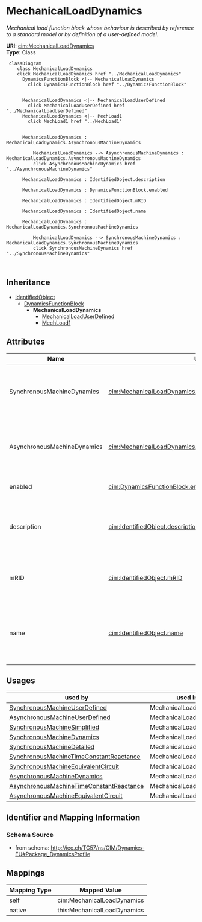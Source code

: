 # MechanicalLoadDynamics


_Mechanical load function block whose behaviour is described by reference to a standard model <font color="#0f0f0f">or by definition of a user-defined model.</font>_





**URI**: [cim:MechanicalLoadDynamics](http://iec.ch/TC57/CIM100#MechanicalLoadDynamics)<br />
**Type**: Class




```mermaid
 classDiagram
    class MechanicalLoadDynamics
    click MechanicalLoadDynamics href "../MechanicalLoadDynamics"
      DynamicsFunctionBlock <|-- MechanicalLoadDynamics
        click DynamicsFunctionBlock href "../DynamicsFunctionBlock"
      

      MechanicalLoadDynamics <|-- MechanicalLoadUserDefined
        click MechanicalLoadUserDefined href "../MechanicalLoadUserDefined"
      MechanicalLoadDynamics <|-- MechLoad1
        click MechLoad1 href "../MechLoad1"
      
      
      MechanicalLoadDynamics : MechanicalLoadDynamics.AsynchronousMachineDynamics
        
          MechanicalLoadDynamics --> AsynchronousMachineDynamics : MechanicalLoadDynamics.AsynchronousMachineDynamics
          click AsynchronousMachineDynamics href "../AsynchronousMachineDynamics"
        
      MechanicalLoadDynamics : IdentifiedObject.description
        
      MechanicalLoadDynamics : DynamicsFunctionBlock.enabled
        
      MechanicalLoadDynamics : IdentifiedObject.mRID
        
      MechanicalLoadDynamics : IdentifiedObject.name
        
      MechanicalLoadDynamics : MechanicalLoadDynamics.SynchronousMachineDynamics
        
          MechanicalLoadDynamics --> SynchronousMachineDynamics : MechanicalLoadDynamics.SynchronousMachineDynamics
          click SynchronousMachineDynamics href "../SynchronousMachineDynamics"
        
      
```





## Inheritance
* [IdentifiedObject](IdentifiedObject.md)
    * [DynamicsFunctionBlock](DynamicsFunctionBlock.md)
        * **MechanicalLoadDynamics**
            * [MechanicalLoadUserDefined](MechanicalLoadUserDefined.md)
            * [MechLoad1](MechLoad1.md)



## Attributes


| Name | URI | Cardinality and Range | Description | Inheritance |
| ---  | --- | --- | --- | --- |
| SynchronousMachineDynamics | [cim:MechanicalLoadDynamics.SynchronousMachineDynamics](http://iec.ch/TC57/CIM100#MechanicalLoadDynamics.SynchronousMachineDynamics) | 0..1 <br />  [SynchronousMachineDynamics](SynchronousMachineDynamics.md)  | Synchronous machine model with which this mechanical load model is associated | direct |
| AsynchronousMachineDynamics | [cim:MechanicalLoadDynamics.AsynchronousMachineDynamics](http://iec.ch/TC57/CIM100#MechanicalLoadDynamics.AsynchronousMachineDynamics) | 0..1 <br />  [AsynchronousMachineDynamics](AsynchronousMachineDynamics.md)  | Asynchronous machine model with which this mechanical load model is associate... | direct |
| enabled | [cim:DynamicsFunctionBlock.enabled](http://iec.ch/TC57/CIM100#DynamicsFunctionBlock.enabled) | 1 <br />  boolean  | Function block used indicator | [DynamicsFunctionBlock](DynamicsFunctionBlock.md) |
| description | [cim:IdentifiedObject.description](http://iec.ch/TC57/CIM100#IdentifiedObject.description) | 0..1 <br />  string  | The description is a free human readable text describing or naming the object | [IdentifiedObject](IdentifiedObject.md) |
| mRID | [cim:IdentifiedObject.mRID](http://iec.ch/TC57/CIM100#IdentifiedObject.mRID) | 1 <br />  string  | Master resource identifier issued by a model authority | [IdentifiedObject](IdentifiedObject.md) |
| name | [cim:IdentifiedObject.name](http://iec.ch/TC57/CIM100#IdentifiedObject.name) | 0..1 <br />  string  | The name is any free human readable and possibly non unique text naming the o... | [IdentifiedObject](IdentifiedObject.md) |





## Usages

| used by | used in | type | used |
| ---  | --- | --- | --- |
| [SynchronousMachineUserDefined](SynchronousMachineUserDefined.md) | MechanicalLoadDynamics | range | [MechanicalLoadDynamics](MechanicalLoadDynamics.md) |
| [AsynchronousMachineUserDefined](AsynchronousMachineUserDefined.md) | MechanicalLoadDynamics | range | [MechanicalLoadDynamics](MechanicalLoadDynamics.md) |
| [SynchronousMachineSimplified](SynchronousMachineSimplified.md) | MechanicalLoadDynamics | range | [MechanicalLoadDynamics](MechanicalLoadDynamics.md) |
| [SynchronousMachineDynamics](SynchronousMachineDynamics.md) | MechanicalLoadDynamics | range | [MechanicalLoadDynamics](MechanicalLoadDynamics.md) |
| [SynchronousMachineDetailed](SynchronousMachineDetailed.md) | MechanicalLoadDynamics | range | [MechanicalLoadDynamics](MechanicalLoadDynamics.md) |
| [SynchronousMachineTimeConstantReactance](SynchronousMachineTimeConstantReactance.md) | MechanicalLoadDynamics | range | [MechanicalLoadDynamics](MechanicalLoadDynamics.md) |
| [SynchronousMachineEquivalentCircuit](SynchronousMachineEquivalentCircuit.md) | MechanicalLoadDynamics | range | [MechanicalLoadDynamics](MechanicalLoadDynamics.md) |
| [AsynchronousMachineDynamics](AsynchronousMachineDynamics.md) | MechanicalLoadDynamics | range | [MechanicalLoadDynamics](MechanicalLoadDynamics.md) |
| [AsynchronousMachineTimeConstantReactance](AsynchronousMachineTimeConstantReactance.md) | MechanicalLoadDynamics | range | [MechanicalLoadDynamics](MechanicalLoadDynamics.md) |
| [AsynchronousMachineEquivalentCircuit](AsynchronousMachineEquivalentCircuit.md) | MechanicalLoadDynamics | range | [MechanicalLoadDynamics](MechanicalLoadDynamics.md) |






## Identifier and Mapping Information







### Schema Source


* from schema: http://iec.ch/TC57/ns/CIM/Dynamics-EU#Package_DynamicsProfile





## Mappings

| Mapping Type | Mapped Value |
| ---  | ---  |
| self | cim:MechanicalLoadDynamics |
| native | this:MechanicalLoadDynamics |




